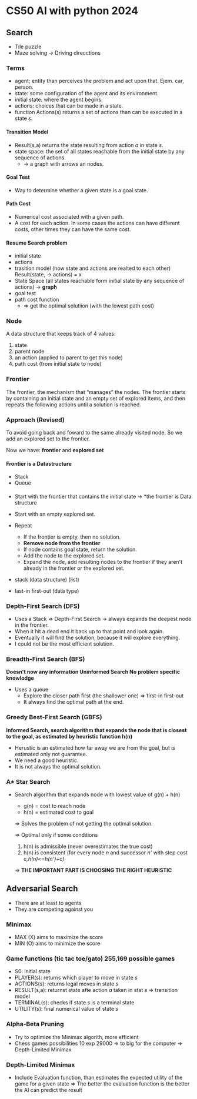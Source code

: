 # CS50 AI with python 2024

## Search

- Tile puzzle
- Maze solving -> Driving direcctions

### Terms

- agent; entity than perceives the problem and act upon that. Ejem. car, person.
- state: some configuration of the agent and its environment.
- initial state: where the agent begins.
- actions: choices that can be made in a state.
- function Actions(*s*) returns a set of actions than can be executed in a state *s*.

#### Transition Model

- Result(s,a) returns the state resulting from action *a* in state *s*.
- state space: the set of all states reachable from the initial state by any sequence of actions.
  - -> a graph with arrows an nodes.

#### Goal Test

- Way to determine whether a given state is a goal state.

#### Path Cost

- Numerical cost associated with a given path.
- A cost for each action. In some cases the actions can have different costs, other times they can have the same cost.

#### Resume Search problem

- initial state
- actions
- trasition model (how state and actions are realted to each other) Result(state, -> actions) = x
- State Space (all states reachable form initial state by any sequence of actions) -> **graph** 
- goal test
- path cost function
  - => get the optimal solutiion (with the lowest path cost)

### Node

A data structure that keeps track of 4 values:

1. state
2. parent node
3. an action (applied to parent to get this node)
4. path cost (from initial state to node)

### Frontier

The frontier, the mechanism that “manages” the nodes. The frontier starts by containing an initial state and an empty set of explored items, and then repeats the following actions until a solution is reached.


### Approach (Revised)

To avoid going back and foward to the same already visited node.
So we add an explored set to the frontier.

Now we have: **frontier** and **explored set**

#### Frontier is a Datastructure

  - Stack
  - Queue

####

- Start with the frontier that contains the initial state -> *the frontier is Data structure
- Start with an empty explored set.
- Repeat
  - If the frontier is empty, then no solution.
  - **Remove node from the frontier**
  - If node contains goal state, return the solution.
  - Add the node to the explored set.
  - Expand the node, add resulting nodes to the frontier if they aren't already in the frontier or the explored set.

- stack (data structure) (list)
- last-in first-out (data type)

### Depth-First Search (DFS)

- Uses a Stack
 => Depth-First Search -> always expands the deepest node in the frontier.
- When it hit a dead end it back up to that point and look again.
- Eventually it will find the solution, because it will explore everything.
- I could not be the most efficient solution.

### Breadth-First Search (BFS)

**Doesn't now any information Uninformed Search No problem specific knowlodge** 

- Uses a queue
  - Explore the closer path first (the shallower one)
  => first-in first-out
  - It always find the optimal path at the end.

### Greedy Best-First Search (GBFS)

**Informed Search, search algorithm that expands the node that is closest to the goal, as estimated by heuristic function h(n)**

- Herustic is an estimated how far away we are from the goal, but is estimated only not guarantee.
- We need a good heuristic.
- It is not always the optimal solution.

### A* Star Search

- Search algorithm that expands node with lowest value of g(n) + h(n)
  - g(n) = cost to reach node
  - h(n) = estimated cost to goal

  => Solves the problem of not getting the optimal solution.

  => Optimal only if some conditions
    1. h(n) is admissible (never overestimates the true cost)
    2. h(n) is consistent (for every node *n* and successor *n'* with step cost *c,h(n)<=h(n')+c)*

  => **THE IMPORTANT PART IS CHOOSING THE RIGHT HEURISTIC**

## Adversarial Search

- There are at least to agents
- They are competing against you

### Minimax

- MAX (X) aims to maximize the score
- MIN (O) aims to minimize the score

### Game functions (tic tac toe/gato) 255,169 possible games

- S0: initial state
- PLAYER(s): returns which player to move in state *s*
- ACTIONS(s): returns legal moves in state *s*
- RESULT(s,a): returnst state afte action *a* taken in stat *s* => transition model
- TERMINAL(s): checks if state *s* is a terminal state
- UTILITY(s): final numerical value of state *s*

### Alpha-Beta Pruning

- Try to optimize the Minimax algorith, more efficient
- Chess games possibilities 10 exp 29000 => to big for the computer
  => Depth-Limited Minimax

### Depth-Limited Minimax

- Include Evaluation function, than estimates the expected utility of the game for a given state
 => The better the evaluation function is the better the AI can predict the result

